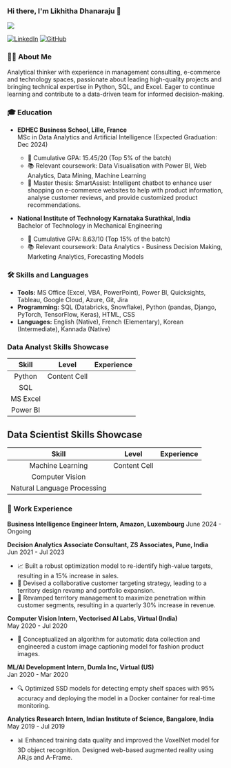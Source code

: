 ### Hi there, I'm Likhitha Dhanaraju 👋

![](https://komarev.com/ghpvc/?username=likhitha-dhanaraju&style=plastic)

[![LinkedIn](https://img.shields.io/badge/LinkedIn-connect-blue)](https://www.linkedin.com/in/likhitha-dhanaraju) [![GitHub](https://img.shields.io/badge/GitHub-follow-green)](https://github.com/likhitha-dhanaraju)

### 👩‍💼 About Me

Analytical thinker with experience in management consulting, e-commerce and technology spaces, passionate about leading high-quality projects and bringing technical expertise in Python, SQL, and Excel. Eager to continue learning and contribute to a data-driven team for informed decision-making.

### 🎓 Education

- **EDHEC Business School, Lille, France**  
  MSc in Data Analytics and Artificial Intelligence (Expected Graduation: Dec 2024)  
  - 🏅 Cumulative GPA: 15.45/20 (Top 5% of the batch)  
  - 📚 Relevant coursework: Data Visualisation with Power BI, Web Analytics, Data Mining, Machine Learning  
  - 📝 Master thesis: SmartAssist: Intelligent chatbot to enhance user shopping on e-commerce websites to help with product information, analyse customer reviews, and provide customized product recommendations.

- **National Institute of Technology Karnataka Surathkal, India**  
  Bachelor of Technology in Mechanical Engineering  
  - 🏅 Cumulative GPA: 8.63/10 (Top 15% of the batch)  
  - 📚 Relevant coursework: Data Analytics - Business Decision Making, Marketing Analytics, Forecasting Models

### 🛠️ Skills and Languages

- **Tools:** MS Office (Excel, VBA, PowerPoint), Power BI, Quicksights, Tableau, Google Cloud, Azure, Git, Jira
- **Programming:** SQL (Databricks, Snowflake), Python (pandas, Django, PyTorch, TensorFlow, Keras), HTML, CSS
- **Languages:** English (Native), French (Elementary), Korean (Intermediate), Kannada (Native)


### Data Analyst Skills Showcase

| Skill             | Level         | Experience     |
| :---------------: | :-----------: | :------------: |
| Python            | Content Cell  |                |
| SQL               |               |                |
| MS Excel          |               |                |
| Power BI          |               |                |

## Data Scientist Skills Showcase

| Skill                       | Level         | Experience     |
| :-------------------------: | :-----------: | :------------: |
| Machine Learning            | Content Cell  |                |
| Computer Vision             |               |                |
| Natural Language Processing |               |                |



### 💼 Work Experience

**Business Intelligence Engineer Intern, Amazon, Luxembourg**
June 2024 - Ongoing

**Decision Analytics Associate Consultant, ZS Associates, Pune, India**  
Jun 2021 - Jul 2023  
- 📈 Built a robust optimization model to re-identify high-value targets, resulting in a 15% increase in sales. 
- 🎯 Devised a collaborative customer targeting strategy, leading to a territory design revamp and portfolio expansion.
- 🚀 Revamped territory management to maximize penetration within customer segments, resulting in a quarterly 30% increase in revenue.

  
**Computer Vision Intern, Vectorised AI Labs, Virtual (India)**  
May 2020 - Jul 2020  
- 🤖 Conceptualized an algorithm for automatic data collection and engineered a custom image captioning model for fashion product images.


**ML/AI Development Intern, Dumla Inc, Virtual (US)**  
Jan 2020 - Mar 2020  
- 🔍 Optimized SSD models for detecting empty shelf spaces with 95% accuracy and deploying the model in a Docker container for real-time monitoring.


**Analytics Research Intern, Indian Institute of Science, Bangalore, India**  
May 2019 - Jul 2019  
- 📊 Enhanced training data quality and improved the VoxelNet model for 3D object recognition. Designed web-based augmented reality using AR.js and A-Frame.
